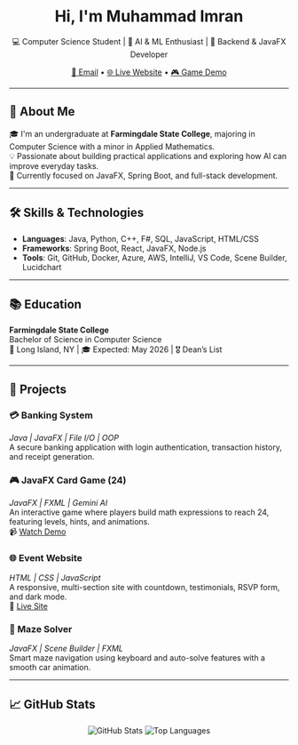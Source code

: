 <h1 align="center">Hi, I'm Muhammad Imran </h1>

<p align="center">
  💻 Computer Science Student | 🔬 AI & ML Enthusiast | 🔧 Backend & JavaFX Developer
</p>

<p align="center">
  <a href="mailto:imranabdullah926@gmail.com">📧 Email</a> •  
  <a href="https://sage-lively-needle-305.vscodeedu.app">🌐 Live Website</a> • 
  <a href="https://youtu.be/KOG_xwrZXik">🎮 Game Demo</a>
</p>

---

## 🧠 About Me

🎓 I'm an undergraduate at **Farmingdale State College**, majoring in Computer Science with a minor in Applied Mathematics.  
💡 Passionate about building practical applications and exploring how AI can improve everyday tasks.  
🚀 Currently focused on JavaFX, Spring Boot, and full-stack development.

---

## 🛠️ Skills & Technologies

- **Languages**: Java, Python, C++, F#, SQL, JavaScript, HTML/CSS  
- **Frameworks**: Spring Boot, React, JavaFX, Node.js  
- **Tools**: Git, GitHub, Docker, Azure, AWS, IntelliJ, VS Code, Scene Builder, Lucidchart

---

## 📚 Education

**Farmingdale State College**  
Bachelor of Science in Computer Science  
📍 Long Island, NY | 🎓 Expected: May 2026 | 🎖 Dean’s List

---

## 🚀 Projects

### 💳 Banking System
*Java | JavaFX | File I/O | OOP*  
A secure banking application with login authentication, transaction history, and receipt generation.

### 🎮 JavaFX Card Game (24)
*JavaFX | FXML | Gemini AI*  
An interactive game where players build math expressions to reach 24, featuring levels, hints, and animations.  
📹 [Watch Demo](https://youtu.be/KOG_xwrZXik)

### 🌐 Event Website  
*HTML | CSS | JavaScript*  
A responsive, multi-section site with countdown, testimonials, RSVP form, and dark mode.  
🔗 [Live Site](https://sage-lively-needle-305.vscodeedu.app)

### 🧭 Maze Solver  
*JavaFX | Scene Builder | FXML*  
Smart maze navigation using keyboard and auto-solve features with a smooth car animation.

---

## 📈 GitHub Stats

<p align="center">
  <img src="https://github-readme-stats.vercel.app/api?username=Muhammad7839&show_icons=true&theme=radical" alt="GitHub Stats" />
  <img src="https://github-readme-stats.vercel.app/api/top-langs/?username=Muhammad7839&layout=compact&theme=radical" alt="Top Languages" />
</p>
